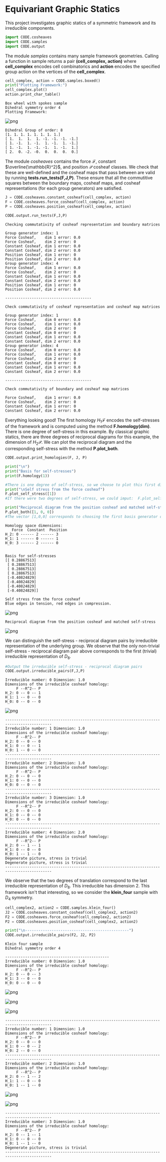 # Equivariant Graphic Statics
This project investigates graphic statics of a symmetric framework and its irreducible components.


```python
import CODE.cosheaves
import CODE.samples
import CODE.output
```

The module *samples* contains many sample framework geometries. Calling a function in sample returns a pair **(cell_complex, action)** where **cell_complex** encodes cell combinatorics and **action** encodes the specified group action on the vertices of the **cell_complex**.


```python
cell_complex, action = CODE.samples.boxed()
print("Plotting Framework:")
cell_complex.plot()
action.print_char_table()
```

    Box wheel with spokes sample
    Dihedral symmetry order 4
    Plotting Framework:
    


    
![png](README_files/README_3_1.png)
    


    Dihedral Group of order: 8
    [1. 1. 1. 1. 1. 1. 1. 1.]
    [ 1.  1.  1.  1. -1. -1. -1. -1.]
    [ 1. -1.  1. -1.  1. -1.  1. -1.]
    [ 1. -1.  1. -1. -1.  1. -1.  1.]
    [ 2.  0. -2. -0.  0.  0.  0.  0.]
    

The module *cosheaves* contains the force $\mathcal{F}$, constant $\overline{\mathbb{R}^2}$, and position $\mathcal{P}$ cosheaf classes. We check  that these are well-defined and the cosheaf maps that pass between are valid by running **tests.run_tests(F,J,P)**. These ensure that all the commutitive squares between the boundary maps, cosheaf maps, and cosheaf representations (for each group generators) are satisfied.


```python
J = CODE.cosheaves.constant_cosheaf(cell_complex, action)
F = CODE.cosheaves.force_cosheaf(cell_complex, action)
P = CODE.cosheaves.position_cosheaf(cell_complex, action)

CODE.output.run_tests(F,J,P)
```

    Checking commutativity of cosheaf representation and boundary matrices
    
    Group generator index: 1
    Force Cosheaf,    dim 1 error: 0.0
    Force Cosheaf,    dim 2 error: 0
    Constant Cosheaf, dim 1 error: 0.0
    Constant Cosheaf, dim 2 error: 0.0
    Position Cosheaf, dim 1 error: 0
    Position Cosheaf, dim 2 error: 0.0
    Group generator index: 4
    Force Cosheaf,    dim 1 error: 0.0
    Force Cosheaf,    dim 2 error: 0
    Constant Cosheaf, dim 1 error: 0.0
    Constant Cosheaf, dim 2 error: 0.0
    Position Cosheaf, dim 1 error: 0
    Position Cosheaf, dim 2 error: 0.0
    
    ---------------------------------------
    
    Check commutativity of cosheaf representation and cosheaf map matrices
    
    Group generator index: 1
    Force Cosheaf,    dim 0 error: 0.0
    Force Cosheaf,    dim 1 error: 0.0
    Force Cosheaf,    dim 2 error: 0
    Constant Cosheaf, dim 0 error: 0
    Constant Cosheaf, dim 1 error: 0.0
    Constant Cosheaf, dim 2 error: 0.0
    Group generator index: 4
    Force Cosheaf,    dim 0 error: 0.0
    Force Cosheaf,    dim 1 error: 0.0
    Force Cosheaf,    dim 2 error: 0
    Constant Cosheaf, dim 0 error: 0
    Constant Cosheaf, dim 1 error: 0.0
    Constant Cosheaf, dim 2 error: 0.0
    
    ---------------------------------------
    
    Check commutativity of boundary and cosheaf map matrices
    
    Force Cosheaf,    dim 1 error: 0.0
    Force Cosheaf,    dim 2 error: 0
    Constant Cosheaf, dim 1 error: 0
    Constant Cosheaf, dim 2 error: 0.0
    

Everything looking good! The first homology $H_1 \mathcal{F}$ encodes the self-stresses of the framework and is computed using the method **F.homology(dim)**. There is one degree of self-stress in this example. By classical graphic statics, there are three degrees of reciprocal diagrams for this example, the dimension of $H_2 \mathcal{P}$. We can plot the reciprocal diagram and the corresponding self-stress with the method **P.plot_both**. 


```python
CODE.output.print_homologies(F, J, P)

print("\n")
print("Basis for self-stresses")
print(F.homology(1))

#There is one degree of self-stress, so we choose to plot this first dimension only
print("\nSelf stress from the force cosheaf")
F.plot_self_stress([1])
#If there were two degrees of self-stress, we could imput:  F.plot_self_stress([0.5, 0.5]) for the average of both generators.

print("Reciprocal diagram from the position cosheaf and matched self-stress")
P.plot_both([1, 0, 0])
#The vector [1,0,0] corresponds to choosing the first basis generator of H_2 P
```

    Homology space dimensions:
       Force  Constant  Position
    H_2: 0 ------ 2 ------ 3
    H_1: 1 ------ 0 ------ 1
    H_0: 3 ------ 2 ------ 0
    
    
    Basis for self-stresses
    [[ 0.28867513]
     [ 0.28867513]
     [ 0.28867513]
     [ 0.28867513]
     [-0.40824829]
     [-0.40824829]
     [-0.40824829]
     [-0.40824829]]
    
    Self stress from the force cosheaf
    Blue edges in tension, red edges in compression.
    


    
![png](README_files/README_7_1.png)
    


    Reciprocal diagram from the position cosheaf and matched self-stress
    


    
![png](README_files/README_7_3.png)
    


We can distinguish the self-stress - reciprocal diagram pairs by irreducible representation of the underlying group. We observe that the only non-trivial self-stress - reciprocal diagram pair above corresponds to the first (trivial) irreducible representation of $D_8$.


```python
#Output the irreducible self-stress - reciprocal diagram pairs
CODE.output.irreducible_pairs(F,J,P)
```

    Irreducible number: 0 Dimension: 1.0
    Dimensions of the irreducible cosheaf homology:
         F --R^2-- P
    H_2: 0 -- 0 -- 1
    H_1: 1 -- 0 -- 0
    H_0: 0 -- 0 -- 0
    


    
![png](README_files/README_9_1.png)
    


    -------------------------------------------------------------------------------------------
    Irreducible number: 1 Dimension: 1.0
    Dimensions of the irreducible cosheaf homology:
         F --R^2-- P
    H_2: 0 -- 0 -- 0
    H_1: 0 -- 0 -- 1
    H_0: 1 -- 0 -- 0
    -------------------------------------------------------------------------------------------
    Irreducible number: 2 Dimension: 1.0
    Dimensions of the irreducible cosheaf homology:
         F --R^2-- P
    H_2: 0 -- 0 -- 0
    H_1: 0 -- 0 -- 0
    H_0: 0 -- 0 -- 0
    -------------------------------------------------------------------------------------------
    Irreducible number: 3 Dimension: 1.0
    Dimensions of the irreducible cosheaf homology:
         F --R^2-- P
    H_2: 0 -- 0 -- 0
    H_1: 0 -- 0 -- 0
    H_0: 0 -- 0 -- 0
    -------------------------------------------------------------------------------------------
    Irreducible number: 4 Dimension: 2.0
    Dimensions of the irreducible cosheaf homology:
         F --R^2-- P
    H_2: 0 -- 1 -- 1
    H_1: 0 -- 0 -- 0
    H_0: 1 -- 1 -- 0
    Degenerate picture, stress is trivial
    Degenerate picture, stress is trivial
    -------------------------------------------------------------------------------------------
    

We observe that the two degrees of translation correspond to the last irreducible representation of $D_8$. This irreducible has dimension 2. This framework isn't that interesting, so we consider the **klein_four** sample with $D_4$ symmetry.


```python
cell_complex2, action2 = CODE.samples.klein_four()
J2 = CODE.cosheaves.constant_cosheaf(cell_complex2, action2)
F2 = CODE.cosheaves.force_cosheaf(cell_complex2, action2)
P2 = CODE.cosheaves.position_cosheaf(cell_complex2, action2)

print("\n-----------------------------------------------")
CODE.output.irreducible_pairs(F2, J2, P2)

```

    Klein four sample 
    Dihedral symmetry order 4
    
    -----------------------------------------------
    Irreducible number: 0 Dimension: 1.0
    Dimensions of the irreducible cosheaf homology:
         F --R^2-- P
    H_2: 0 -- 0 -- 3
    H_1: 3 -- 0 -- 0
    H_0: 0 -- 0 -- 0
    


    
![png](README_files/README_11_1.png)
    



    
![png](README_files/README_11_2.png)
    



    
![png](README_files/README_11_3.png)
    


    -------------------------------------------------------------------------------------------
    Irreducible number: 1 Dimension: 1.0
    Dimensions of the irreducible cosheaf homology:
         F --R^2-- P
    H_2: 0 -- 0 -- 0
    H_1: 0 -- 0 -- 2
    H_0: 2 -- 0 -- 0
    -------------------------------------------------------------------------------------------
    Irreducible number: 2 Dimension: 1.0
    Dimensions of the irreducible cosheaf homology:
         F --R^2-- P
    H_2: 0 -- 1 -- 2
    H_1: 1 -- 0 -- 0
    H_0: 1 -- 1 -- 0
    


    
![png](README_files/README_11_5.png)
    



    
![png](README_files/README_11_6.png)
    


    -------------------------------------------------------------------------------------------
    Irreducible number: 3 Dimension: 1.0
    Dimensions of the irreducible cosheaf homology:
         F --R^2-- P
    H_2: 0 -- 1 -- 1
    H_1: 0 -- 0 -- 0
    H_0: 1 -- 1 -- 0
    Degenerate picture, stress is trivial
    -------------------------------------------------------------------------------------------
    
